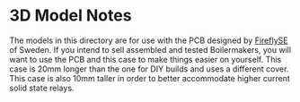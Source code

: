 # 3D Model Notes

The models in this directory are for use with the PCB designed by [FireflySE](https://github.com/FireflySE) of Sweden. If you intend to sell assembled and tested Boilermakers, you will want to use the PCB and this case to make things easier on yourself. This case is 20mm longer than the one for DIY builds and uses a different cover. This case is also 10mm taller in order to better accommodate higher current solid state relays.
